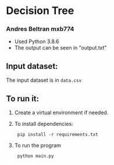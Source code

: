 # Decision Tree
### Andres Beltran mxb774

* Used Python 3.8.6
* The output can be seen in "output.txt"

## Input dataset:

The input dataset is in `data.csv`

## To run it:
1) Create a virtual environment if needed.
2) To install dependencies:
   
        pip install -r requirements.txt
3) To run the program
   
        python main.py
